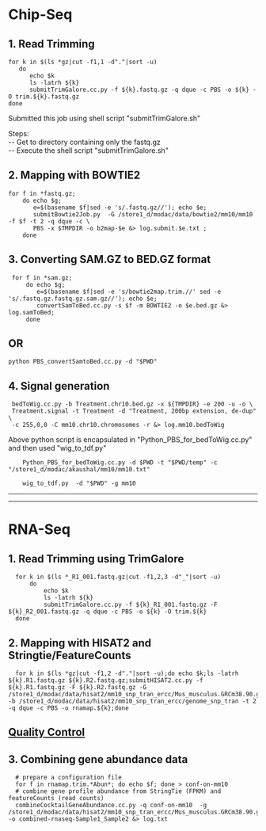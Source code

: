 
# Chip-Seq
## 1. Read Trimming
    for k in $(ls *gz|cut -f1,1 -d"."|sort -u)
       do 
          echo $k
          ls -latrh ${k}
          submitTrimGalore.cc.py -f ${k}.fastq.gz -q dque -c PBS -o ${k} -O trim.${k}.fastq.gz
    done

Submitted this job using shell script "submitTrimGalore.sh"

Steps:<br />
  -- Get to directory containing only the fastq.gz <br />
  -- Execute the shell script "submitTrimGalore.sh" <br />

## 2. Mapping with BOWTIE2

    for f in *fastq.gz; 
        do echo $g; 
           e=$(basename $f|sed -e 's/.fastq.gz//'); echo $e;  
           submitBowtie2Job.py  -G /store1_d/modac/data/bowtie2/mm10/mm10 -f $f -t 2 -q dque -c \
           PBS -x $TMPDIR -o b2map-$e &> log.submit.$e.txt ; 
        done

## 3. Converting SAM.GZ to BED.GZ format
      
     for f in *sam.gz; 
         do echo $g; 
            e=$(basename $f|sed -e 's/bowtie2map.trim.//' sed -e 's/.fastq.gz.fastq.gz.sam.gz//'); echo $e;  
            convertSamToBed.cc.py -s $f -m BOWTIE2 -o $e.bed.gz &> log.samToBed;
         done
   ## OR
   
    python PBS_convertSamtoBed.cc.py -d "$PWD"
    
 ## 4. Signal generation

     bedToWig.cc.py -b Treatment.chr10.bed.gz -x ${TMPDIR} -e 200 -u -o \
     Treatment.signal -t Treatment -d "Treatment, 200bp extension, de-dup" \
     -c 255,0,0 -C mm10.chr10.chromosomes -r &> log.mm10.bedToWig
Above python script is encapsulated in "Python_PBS_for_bedToWig.cc.py" and then used "wig_to_tdf.py"
         
        Python_PBS_for_bedToWig.cc.py -d $PWD -t "$PWD/temp" -c "/store1_d/modac/akaushal/mm10/mm10.txt"
        
        wig_to_tdf.py  -d "$PWD" -g mm10

________________________________________________________________________________________________________________________________
________________________________________________________________________________________________________________________________

# RNA-Seq

## 1. Read Trimming using TrimGalore

      for k in $(ls *_R1_001.fastq.gz|cut -f1,2,3 -d"_"|sort -u) 
          do 
              echo $k 
              ls -latrh ${k}
              submitTrimGalore.cc.py -f ${k}_R1_001.fastq.gz -F ${k}_R2_001.fastq.gz -q dque -c PBS -o ${k} -O trim.${k}
      done
    

## 2. Mapping with HISAT2 and Stringtie/FeatureCounts

      for k in $(ls *gz|cut -f1,2 -d"."|sort -u);do echo $k;ls -latrh ${k}.R1.fastq.gz ${k}.R2.fastq.gz;submitHISAT2.cc.py -f ${k}.R1.fastq.gz -F ${k}.R2.fastq.gz -G /store1_d/modac/data/hisat2/mm10_snp_tran_ercc/Mus_musculus.GRCm38.90.gtf -b /store1_d/modac/data/hisat2/mm10_snp_tran_ercc/genome_snp_tran -t 2 -q dque -c PBS -o rnamap.${k};done

## [Quality Control](https://github.com/CoarfaBCM/Akhilesh_Projects/blob/master/DOCS/QC_Mouse_RNA-seq.txt)

## 3. Combining gene abundance data
      # prepare a configuration file
      for f in rnamap.trim.*Abun*; do echo $f; done > conf-on-mm10
      # combine gene profile abundance from StringTie (FPKM) and featureCounts (read counts)
      combineCocktailGeneAbundance.cc.py -q conf-on-mm10  -g /store1_d/modac/data/hisat2/mm10_snp_tran_ercc/Mus_musculus.GRCm38.90.gtf  -o combined-rnaseq-Sample1_Sample2 &> log.txt

